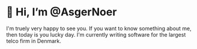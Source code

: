 # 👋 Hi, I’m @AsgerNoer

I'm truely very happy to see you. If you want to know something about me, then today is you lucky day. I'm currently writing software for the largest telco firm in Denmark.
